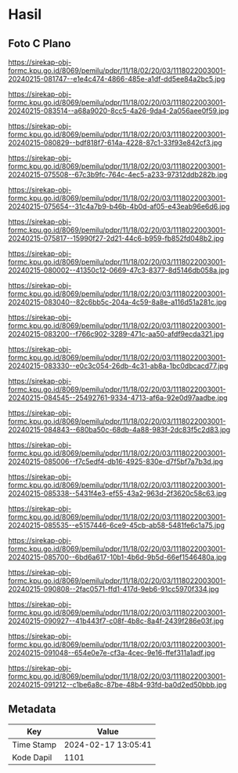 # Hasil

## Foto C Plano

https://sirekap-obj-formc.kpu.go.id/8069/pemilu/pdpr/11/18/02/20/03/1118022003001-20240215-081747--e1e4c474-4866-485e-a1df-dd5ee84a2bc5.jpg

https://sirekap-obj-formc.kpu.go.id/8069/pemilu/pdpr/11/18/02/20/03/1118022003001-20240215-083514--a68a9020-8cc5-4a26-9da4-2a056aee0f59.jpg

https://sirekap-obj-formc.kpu.go.id/8069/pemilu/pdpr/11/18/02/20/03/1118022003001-20240215-080829--bdf818f7-614a-4228-87c1-33f93e842cf3.jpg

https://sirekap-obj-formc.kpu.go.id/8069/pemilu/pdpr/11/18/02/20/03/1118022003001-20240215-075508--67c3b9fc-764c-4ec5-a233-97312ddb282b.jpg

https://sirekap-obj-formc.kpu.go.id/8069/pemilu/pdpr/11/18/02/20/03/1118022003001-20240215-075654--31c4a7b9-b46b-4b0d-af05-e43eab96e6d6.jpg

https://sirekap-obj-formc.kpu.go.id/8069/pemilu/pdpr/11/18/02/20/03/1118022003001-20240215-075817--15990f27-2d21-44c6-b959-fb852fd048b2.jpg

https://sirekap-obj-formc.kpu.go.id/8069/pemilu/pdpr/11/18/02/20/03/1118022003001-20240215-080002--41350c12-0669-47c3-8377-8d5146db058a.jpg

https://sirekap-obj-formc.kpu.go.id/8069/pemilu/pdpr/11/18/02/20/03/1118022003001-20240215-083040--82c6bb5c-204a-4c59-8a8e-a116d51a281c.jpg

https://sirekap-obj-formc.kpu.go.id/8069/pemilu/pdpr/11/18/02/20/03/1118022003001-20240215-083200--f766c902-3289-471c-aa50-afdf9ecda321.jpg

https://sirekap-obj-formc.kpu.go.id/8069/pemilu/pdpr/11/18/02/20/03/1118022003001-20240215-083330--e0c3c054-26db-4c31-ab8a-1bc0dbcacd77.jpg

https://sirekap-obj-formc.kpu.go.id/8069/pemilu/pdpr/11/18/02/20/03/1118022003001-20240215-084545--25492761-9334-4713-af6a-92e0d97aadbe.jpg

https://sirekap-obj-formc.kpu.go.id/8069/pemilu/pdpr/11/18/02/20/03/1118022003001-20240215-084843--680ba50c-68db-4a88-983f-2dc83f5c2d83.jpg

https://sirekap-obj-formc.kpu.go.id/8069/pemilu/pdpr/11/18/02/20/03/1118022003001-20240215-085006--f7c5edf4-db16-4925-830e-d7f5bf7a7b3d.jpg

https://sirekap-obj-formc.kpu.go.id/8069/pemilu/pdpr/11/18/02/20/03/1118022003001-20240215-085338--5431f4e3-ef55-43a2-963d-2f3620c58c63.jpg

https://sirekap-obj-formc.kpu.go.id/8069/pemilu/pdpr/11/18/02/20/03/1118022003001-20240215-085535--e5157446-6ce9-45cb-ab58-5481fe6c1a75.jpg

https://sirekap-obj-formc.kpu.go.id/8069/pemilu/pdpr/11/18/02/20/03/1118022003001-20240215-085700--6bd6a617-10b1-4b6d-9b5d-66ef1546480a.jpg

https://sirekap-obj-formc.kpu.go.id/8069/pemilu/pdpr/11/18/02/20/03/1118022003001-20240215-090808--2fac0571-ffd1-417d-9eb6-91cc5970f334.jpg

https://sirekap-obj-formc.kpu.go.id/8069/pemilu/pdpr/11/18/02/20/03/1118022003001-20240215-090927--41b443f7-c08f-4b8c-8a4f-2439f286e03f.jpg

https://sirekap-obj-formc.kpu.go.id/8069/pemilu/pdpr/11/18/02/20/03/1118022003001-20240215-091048--654e0e7e-cf3a-4cec-9e16-ffef311a1adf.jpg

https://sirekap-obj-formc.kpu.go.id/8069/pemilu/pdpr/11/18/02/20/03/1118022003001-20240215-091212--c1be6a8c-87be-48b4-93fd-ba0d2ed50bbb.jpg


## Metadata

| Key        | Value               |
| ---------- | ------------------- |
| Time Stamp | 2024-02-17 13:05:41 |
| Kode Dapil | 1101                |



